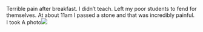 Terrible pain after breakfast. I didn’t teach. Left my poor students to fend for themselves. 
At about 11am I passed a stone and that was incredibly painful. I took A photo![](../docs/media/ADD97523-6544-411C-A482-77FD143B20B8.jpeg)